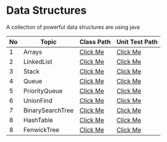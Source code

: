 # Data Structures
A collection of powerful data structures are using java

| No | Topic            | Class Path                                                                 | Unit Test Path                                                            |
|----|------------------|----------------------------------------------------------------------------|---------------------------------------------------------------------------|
| 1  | Arrays           | [Click Me](./src/main/java/com/mnpsnuwan/datastructures/dynamicarray)      | [Click Me](./src/test/java/com/mnpsnuwan/datastructures/dynamicarray)     |
| 2  | LinkedList       | [Click Me](./src/main/java/com/mnpsnuwan/datastructures/linkedlist)        | [Click Me](./src/test/java/com/mnpsnuwan/datastructures/linkedlist)       |
| 3  | Stack            | [Click Me](./src/main/java/com/mnpsnuwan/datastructures/stack)             | [Click Me](./src/test/java/com/mnpsnuwan/datastructures/stack)            |
| 4  | Queue            | [Click Me](./src/main/java/com/mnpsnuwan/datastructures/queue)             | [Click Me](./src/test/java/com/mnpsnuwan/datastructures/queue)            |
| 5  | PriorityQueue    | [Click Me](./src/main/java/com/mnpsnuwan/datastructures/priorityqueue)     | [Click Me](./src/test/java/com/mnpsnuwan/datastructures/priorityqueue)    |
| 6  | UnionFind        | [Click Me](./src/main/java/com/mnpsnuwan/datastructures/unionfind)         | [Click Me](./src/test/java/com/mnpsnuwan/datastructures/unionfind)        |
| 7  | BinarySearchTree | [Click Me](./src/main/java/com/mnpsnuwan/datastructures/binarysearchtree)  | [Click Me](./src/test/java/com/mnpsnuwan/datastructures/binarysearchtree) |
| 8  | HashTable        | [Click Me](./src/main/java/com/mnpsnuwan/datastructures/hashtable)         | [Click Me](./src/test/java/com/mnpsnuwan/datastructures/hashtable)        |
| 8  | FenwickTree      | [Click Me](./src/main/java/com/mnpsnuwan/datastructures/fenwicktree)       | [Click Me](./src/test/java/com/mnpsnuwan/datastructures/fenwicktree)      |
